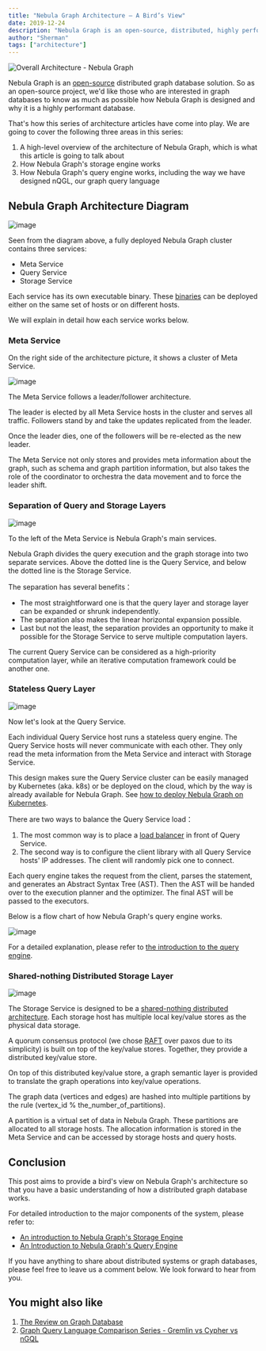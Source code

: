```yaml
---
title: "Nebula Graph Architecture — A Bird’s View"
date: 2019-12-24
description: "Nebula Graph is an open-source, distributed, highly performant graph database. This article explains its technical architecture in detail."
author: "Sherman"
tags: ["architecture"]
---
```


![Overall Architecture - Nebula Graph](https://user-images.githubusercontent.com/57335825/83608720-24a59280-a532-11ea-9b42-d08b7787dcd0.jpg)

Nebula Graph is an [open-source](https://en.wikipedia.org/wiki/Open-source_software) distributed graph database solution. So as an open-source project, we'd like those who are interested in graph databases to know as much as possible how Nebula Graph is designed and why it is a highly performant database.

That's how this series of architecture articles have come into play. We are going to cover the following three areas in this series:

1. A high-level overview of the architecture of Nebula Graph, which is what this article is going to talk about
1. How Nebula Graph's storage engine works
1. How Nebula Graph's query engine works, including the way we have designed nQGL, our graph query language

## Nebula Graph Architecture Diagram

![image](https://user-images.githubusercontent.com/38887077/76277232-1ba27d80-62c3-11ea-9389-cc1aca329c7b.png)

Seen from the diagram above, a fully deployed Nebula Graph cluster contains three services:

- Meta Service
- Query Service
- Storage Service

Each service has its own executable binary. These [binaries](https://github.com/vesoft-inc/nebula/releases) can be deployed either on the same set of hosts or on different hosts.

We will explain in detail how each service works below.

### Meta Service

On the right side of the architecture picture, it shows a cluster of Meta Service.

![image](https://user-images.githubusercontent.com/38887077/76277238-1e9d6e00-62c3-11ea-9d10-8391c26b0b20.png)

The Meta Service follows a leader/follower architecture.

The leader is elected by all Meta Service hosts in the cluster and serves all traffic. Followers stand by and take the updates replicated from the leader.

Once the leader dies, one of the followers will be re-elected as the new leader.

The Meta Service not only stores and provides meta information about the graph, such as schema and graph partition information, but also takes the role of the coordinator to orchestra the data movement and to force the leader shift.

### Separation of Query and Storage Layers

![image](https://user-images.githubusercontent.com/38887077/76277242-2230f500-62c3-11ea-8566-4b6be458adee.png)

To the left of the Meta Service is Nebula Graph's main services.

Nebula Graph divides the query execution and the graph storage into two separate services. Above the dotted line is the Query Service, and below the dotted line is the Storage Service.

The separation has several benefits：

- The most straightforward one is that the query layer and storage layer can be expanded or shrunk independently.
- The separation also makes the linear horizontal expansion possible.
- Last but not the least, the separation provides an opportunity to make it possible for the Storage Service to serve multiple computation layers. 

The current Query Service can be considered as a high-priority computation layer, while an iterative computation framework could be another one.

### Stateless Query Layer

![image](https://user-images.githubusercontent.com/38887077/76277245-25c47c00-62c3-11ea-912b-5de3ce4e18fe.png)


Now let's look at the Query Service.

Each individual Query Service host runs a stateless query engine. The Query Service hosts will never communicate with each other. They only read the meta information from the Meta Service and interact with Storage Service.

This design makes sure the Query Service cluster can be easily managed by Kubernetes (aka. k8s) or be deployed on the cloud, which by the way is already available for Nebula Graph. See [how to deploy Nebula Graph on Kubernetes](https://nebula-graph.io/posts/how-to-deploy-nebula-graph-in-kubernetes/).

There are two ways to balance the Query Service load：

1. The most common way is to place a [load balancer](https://nebula-graph.io/posts/nebula-graph-storage-banlancing-data-migration/) in front of Query Service.
1. The second way is to configure the client library with all Query Service hosts' IP addresses. The client will randomly pick one to connect.

Each query engine takes the request from the client, parses the statement, and generates an Abstract Syntax Tree (AST). Then the AST will be handed over to the execution planner and the optimizer. The final AST will be passed to the executors.

Below is a flow chart of how Nebula Graph's query engine works.

![image](https://user-images.githubusercontent.com/38887077/78201029-28318480-74c3-11ea-90ed-03e9c2ca25d4.png)

For a detailed explanation, please refer to [the introduction to the query engine](https://nebula-graph.io/posts/nebula-graph-query-engine-overview/).

### Shared-nothing Distributed Storage Layer

![image](https://user-images.githubusercontent.com/38887077/78201059-3a132780-74c3-11ea-95a0-61249c1566a4.png)

The Storage Service is designed to be a [shared-nothing distributed architecture](https://en.wikipedia.org/wiki/Shared-nothing_architecture). Each storage host has multiple local key/value stores as the physical data storage.

A quorum consensus protocol (we chose [RAFT](https://raft.github.io/) over paxos due to its simplicity) is built on top of the key/value stores. Together, they provide a distributed key/value store.

On top of this distributed key/value store, a graph semantic layer is provided to translate the graph operations into key/value operations.

The graph data (vertices and edges) are hashed into multiple partitions by the rule (vertex_id % the_number_of_partitions).

A partition is a virtual set of data in Nebula Graph. These partitions are allocated to all storage hosts. The allocation information is stored in the Meta Service and can be accessed by storage hosts and query hosts.

## Conclusion

This post aims to provide a bird's view on Nebula Graph's architecture so that you have a basic understanding of how a distributed graph database works. 

For detailed introduction to the major components of the system, please refer to:

- [An introduction to Nebula Graph's Storage Engine](https://nebula-graph.io/posts/nebula-graph-storage-engine-overview/)
- [An Introduction to Nebula Graph's Query Engine](https://nebula-graph.io/posts/nebula-graph-query-engine-overview/)

If you have anything to share about distributed systems or graph databases, please feel free to leave us a comment below. We look forward to hear from you.

## You might also like

1. [The Review on Graph Database](https://nebula-graph.io/posts/review-on-graph-databases/)
1. [Graph Query Language Comparison Series - Gremlin vs Cypher vs nGQL](https://nebula-graph.io/posts/graph-query-language-comparison-cypher-gremlin-ngql/)
